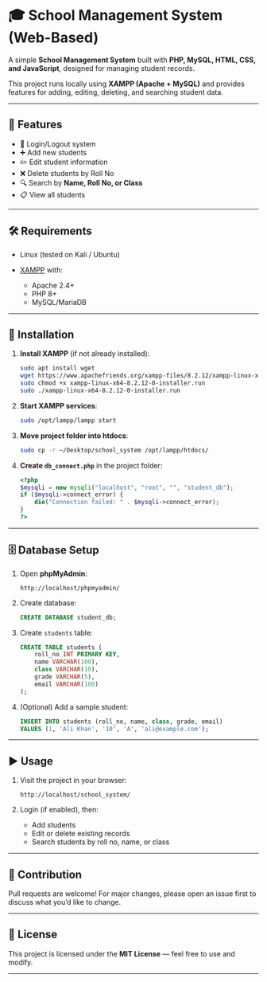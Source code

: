 # 🎓 School Management System (Web-Based)

A simple **School Management System** built with **PHP, MySQL, HTML, CSS, and JavaScript**, designed for managing student records.

This project runs locally using **XAMPP (Apache + MySQL)** and provides features for adding, editing, deleting, and searching student data.

---

## 📌 Features

* 🔐 Login/Logout system
* ➕ Add new students
* ✏️ Edit student information
* ❌ Delete students by Roll No
* 🔍 Search by **Name, Roll No, or Class**
* 📋 View all students

---

## 🛠️ Requirements

* Linux (tested on Kali / Ubuntu)
* [XAMPP](https://www.apachefriends.org/) with:

  * Apache 2.4+
  * PHP 8+
  * MySQL/MariaDB

---

## 🔧 Installation

1. **Install XAMPP** (if not already installed):

   ```bash
   sudo apt install wget
   wget https://www.apachefriends.org/xampp-files/8.2.12/xampp-linux-x64-8.2.12-0-installer.run
   sudo chmod +x xampp-linux-x64-8.2.12-0-installer.run
   sudo ./xampp-linux-x64-8.2.12-0-installer.run
   ```

2. **Start XAMPP services**:

   ```bash
   sudo /opt/lampp/lampp start
   ```

3. **Move project folder into htdocs**:

   ```bash
   sudo cp -r ~/Desktop/school_system /opt/lampp/htdocs/
   ```

4. **Create `db_connect.php`** in the project folder:

   ```php
   <?php
   $mysqli = new mysqli("localhost", "root", "", "student_db");
   if ($mysqli->connect_error) {
       die("Connection failed: " . $mysqli->connect_error);
   }
   ?>
   ```

---

## 🗄️ Database Setup

1. Open **phpMyAdmin**:

   ```
   http://localhost/phpmyadmin/
   ```

2. Create database:

   ```sql
   CREATE DATABASE student_db;
   ```

3. Create `students` table:

   ```sql
   CREATE TABLE students (
       roll_no INT PRIMARY KEY,
       name VARCHAR(100),
       class VARCHAR(10),
       grade VARCHAR(5),
       email VARCHAR(100)
   );
   ```

4. (Optional) Add a sample student:

   ```sql
   INSERT INTO students (roll_no, name, class, grade, email)
   VALUES (1, 'Ali Khan', '10', 'A', 'ali@example.com');
   ```

---

## ▶️ Usage

1. Visit the project in your browser:

   ```
   http://localhost/school_system/
   ```

2. Login (if enabled), then:

   * Add students
   * Edit or delete existing records
   * Search students by roll no, name, or class

---

## 🤝 Contribution

Pull requests are welcome! For major changes, please open an issue first to discuss what you’d like to change.

---

## 📜 License

This project is licensed under the **MIT License** — feel free to use and modify.

---

#

